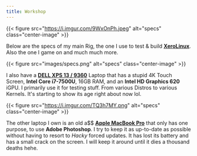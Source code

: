 ```yaml
---
title: Workshop
---
```

{{< figure src="https://i.imgur.com/9WxOnPh.jpeg" alt="specs" class="center-image" >}}<br />

Below are the specs of my main Rig, the one I use to test & build [**XeroLinux**](https://xerolinux.xyz). Also the one I game on and much much more.

{{< figure src="images/specs.png" alt="specs" class="center-image" >}} <br/>

I also have a [**DELL XPS 13 / 9360**](https://windowstip.com/laptop/dell-xps-13-9360/#internal-specs) Laptop that has a stupid 4K Touch Screen, **Intel Core i7-7500U**, 16GB RAM,  and an **Intel HD Graphics 620** iGPU. I primarily use it for testing stuff. From various Distros to various Kernels. It's starting to show its age right about now lol.

{{< figure src="https://i.imgur.com/TQ3h7MY.png" alt="specs" class="center-image" >}} <br/>

The other laptop I own is an old a$$ [**Apple MacBook Pro**](https://support.apple.com/en-us/111975) that only has one purpose, to use **Adobe Photoshop**. I try to keep it as up-to-date as possible without having to resort to _Hacky_ forced updates. It has lost its battery and has a small crack on the screen. I will keep it around until it dies a thousand deaths hehe.
